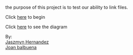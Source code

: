 the purpose of this project is to test our ability to link files.

Click [here](wake_up.md) to begin

Click [here](https://docs.google.com/drawings/d/1Jj44JtlFUdxgRf2a8Xlc2FUAAuss2NJHY99ogA7Pu6U/edit?usp=sharing) to see the diagram

By:  
[Jaszmyn Hernandez](https://github.com/jaszmynh4085)  
[Joan balbuena](https://github.com/joanb4092)
